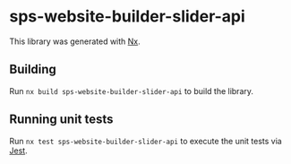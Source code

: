 # sps-website-builder-slider-api

This library was generated with [Nx](https://nx.dev).

## Building

Run `nx build sps-website-builder-slider-api` to build the library.

## Running unit tests

Run `nx test sps-website-builder-slider-api` to execute the unit tests via [Jest](https://jestjs.io).
